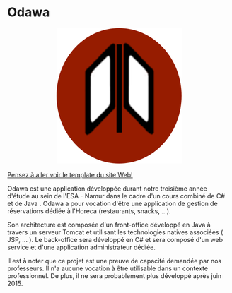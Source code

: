 # Odawa

<p align="center"><img src="RoundOdawa.png" /></p>

[Pensez à aller voir le template du site Web!](http://errensuge.github.io/Odawa/)

Odawa est une application développée durant notre troisième année
d'étude au sein de l'ESA - Namur dans le cadre d'un cours combiné de C# et de Java .
Odawa a pour vocation d'être une application de gestion de réservations dédiée à l'Horeca (restaurants, snacks, ...).

Son architecture est composée d'un front-office développé en Java à travers un serveur Tomcat et utilisant les technologies natives associées ( JSP, ... ). Le back-office sera développé en C# et sera composé d'un web service et d'une application administrateur dédiée.

Il est à noter que ce projet est une preuve de capacité demandée par nos professeurs. Il n'a aucune vocation à être utilisable dans un contexte professionnel. De plus, il ne sera probablement plus développé après juin 2015.
